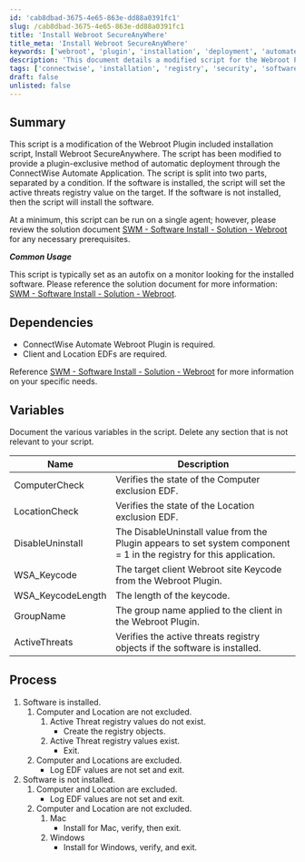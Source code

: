 ```yaml
---
id: 'cab8dbad-3675-4e65-863e-dd88a0391fc1'
slug: /cab8dbad-3675-4e65-863e-dd88a0391fc1
title: 'Install Webroot SecureAnyWhere'
title_meta: 'Install Webroot SecureAnyWhere'
keywords: ['webroot', 'plugin', 'installation', 'deployment', 'automate']
description: 'This document details a modified script for the Webroot Plugin installation, enabling automatic deployment through ConnectWise Automate. It outlines the script functionality, dependencies, variables, and process for both installed and non-installed software scenarios.'
tags: ['connectwise', 'installation', 'registry', 'security', 'software']
draft: false
unlisted: false
---
```


## Summary

This script is a modification of the Webroot Plugin included installation script, Install Webroot SecureAnywhere. The script has been modified to provide a plugin-exclusive method of automatic deployment through the ConnectWise Automate Application. The script is split into two parts, separated by a condition. If the software is installed, the script will set the active threats registry value on the target. If the software is not installed, then the script will install the software.

At a minimum, this script can be run on a single agent; however, please review the solution document [SWM - Software Install - Solution - Webroot](/docs/2b4f5b7f-0275-4114-8686-0084c1741c9d) for any necessary prerequisites.

***Common Usage***

This script is typically set as an autofix on a monitor looking for the installed software. Please reference the solution document for more information: [SWM - Software Install - Solution - Webroot](/docs/2b4f5b7f-0275-4114-8686-0084c1741c9d).

## Dependencies

- ConnectWise Automate Webroot Plugin is required.
- Client and Location EDFs are required.

Reference [SWM - Software Install - Solution - Webroot](/docs/2b4f5b7f-0275-4114-8686-0084c1741c9d) for more information on your specific needs.

## Variables

Document the various variables in the script. Delete any section that is not relevant to your script.

| Name                | Description                                                                                         |
|---------------------|-----------------------------------------------------------------------------------------------------|
| ComputerCheck       | Verifies the state of the Computer exclusion EDF.                                                  |
| LocationCheck       | Verifies the state of the Location exclusion EDF.                                                  |
| DisableUninstall    | The DisableUninstall value from the Plugin appears to set system component = 1 in the registry for this application. |
| WSA_Keycode         | The target client Webroot site Keycode from the Webroot Plugin.                                   |
| WSA_KeycodeLength   | The length of the keycode.                                                                          |
| GroupName           | The group name applied to the client in the Webroot Plugin.                                        |
| ActiveThreats       | Verifies the active threats registry objects if the software is installed.                         |

## Process

1. Software is installed.
   1. Computer and Location are not excluded.
      1. Active Threat registry values do not exist.
         - Create the registry objects.
      2. Active Threat registry values exist.
         - Exit.
   2. Computer and Locations are excluded.
      - Log EDF values are not set and exit.
2. Software is not installed.
   1. Computer and Location are excluded.
      - Log EDF values are not set and exit.
   2. Computer and Location are not excluded.
      1. Mac
         - Install for Mac, verify, then exit.
      2. Windows
         - Install for Windows, verify, and exit.